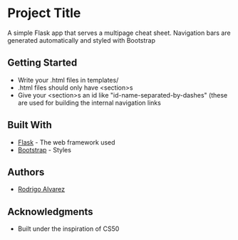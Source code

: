 # Project Title

A simple Flask app that serves a multipage cheat sheet. Navigation bars are generated automatically and styled with Bootstrap

## Getting Started

* Write your .html files in templates/
* .html files should only have &lt;section&gt;s
* Give your &lt;section&gt;s an id like "id-name-separated-by-dashes" (these are used for building the internal navigation links


## Built With

* [Flask](https://flask.palletsprojects.com/en/2.2.x/) - The web framework used
* [Bootstrap](https://getbootstrap.com/docs/5.2/getting-started/introduction/) - Styles

## Authors

* [Rodrigo Alvarez](https://github.com/alvarezrrj)


## Acknowledgments

* Built under the inspiration of CS50
